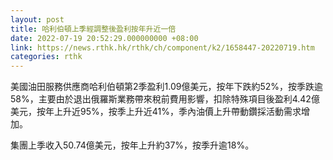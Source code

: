 ```yaml
---
layout: post
title: 哈利伯頓上季經調整後盈利按年升近一倍
date: 2022-07-19 20:52:29.000000000 +08:00
link: https://news.rthk.hk/rthk/ch/component/k2/1658447-20220719.htm
categories: rthk
---
```


美國油田服務供應商哈利伯頓第2季盈利1.09億美元，按年下跌約52%，按季跌逾58%，主要由於退出俄羅斯業務帶來稅前費用影響，扣除特殊項目後盈利4.42億美元，按年上升近95%，按季上升近41%，季內油價上升帶動鑽採活動需求增加。

集團上季收入50.74億美元，按年上升約37%，按季升逾18%。
